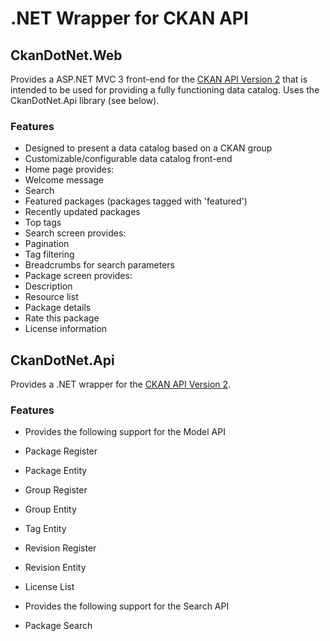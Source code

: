 # .NET Wrapper for CKAN API

## CkanDotNet.Web
Provides a ASP.NET MVC 3 front-end for the [CKAN API Version 2][1] that is intended to be used for providing a fully functioning data catalog.  Uses the CkanDotNet.Api library (see below).

### Features
* Designed to present a data catalog based on a CKAN group
* Customizable/configurable data catalog front-end
* Home page provides:
 * Welcome message
 * Search
 * Featured packages (packages tagged with 'featured')
 * Recently updated packages
 * Top tags
* Search screen provides:
 * Pagination
 * Tag filtering
 * Breadcrumbs for search parameters
* Package screen provides:
 * Description
 * Resource list
 * Package details
 * Rate this package
 * License information

## CkanDotNet.Api
Provides a .NET wrapper for the [CKAN API Version 2][1].

### Features
* Provides the following support for the Model API
 * Package Register
 * Package Entity
 * Group Register
 * Group Entity
 * Tag Entity
 * Revision Register
 * Revision Entity
 * License List

* Provides the following support for the Search API
 * Package Search

[1]: http://packages.python.org/ckan/api/version2.html